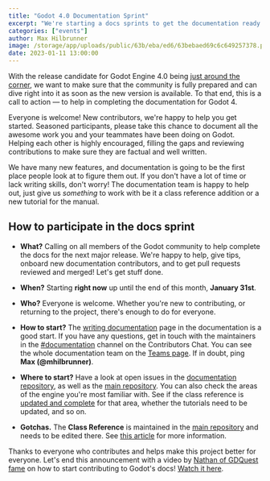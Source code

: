 ```yaml
---
title: "Godot 4.0 Documentation Sprint"
excerpt: "We're starting a docs sprints to get the documentation ready for Godot Engine 4.0 release! Together, we can improve everyone's experience using the new version."
categories: ["events"]
author: Max Hilbrunner
image: /storage/app/uploads/public/63b/eba/ed6/63bebaed69c6c649257378.png
date: 2023-01-11 13:00:00
---
```


With the release candidate for Godot Engine 4.0 being [just around the corner](/article/release-management-4-0-and-beyond), we want to make sure that the community is fully prepared and can dive right into it as soon as the new version is available. To that end, this is a call to action — to help in completing the documentation for Godot 4.

Everyone is welcome! New contributors, we're happy to help you get started. Seasoned participants, please take this chance to document all the awesome work you and your teammates have been doing on Godot. Helping each other is highly encouraged, filling the gaps and reviewing contributions to make sure they are factual and well written.

We have many new features, and documentation is going to be the first place people look at to figure them out. If you don't have a lot of time or lack writing skills, don't worry! The documentation team is happy to help out, just give us _something_ to work with be it a class reference addition or a new tutorial for the manual.

## How to participate in the docs sprint

- **What?** Calling on all members of the Godot community to help complete the docs for the next major release. We're happy to help, give tips, onboard new documentation contributors, and to get pull requests reviewed and merged! Let's get stuff done.

- **When?** Starting **right now** up until the end of this month, **January 31st**.

- **Who?** Everyone is welcome. Whether you're new to contributing, or returning to the project, there's enough to do for everyone.

- **How to start?** The [writing documentation](https://docs.godotengine.org/en/latest/contributing/documentation/) page in the documentation is a good start. If you have any questions, get in touch with the maintainers in the [#documentation](https://chat.godotengine.org/channel/documentation) channel on the Contributors Chat. You can see the whole documentation team on the [Teams page](https://godotengine.org/teams#documentation). If in doubt, ping **Max (@mhilbrunner)**.

- **Where to start?** Have a look at open issues in the [documentation repository](https://github.com/godotengine/godot-docs/issues), as well as the [main repository](https://github.com/godotengine/godot/issues?q=is%3Aopen+is%3Aissue+label%3Adocumentation+milestone%3A4.0). You can also check the areas of the engine you're most familiar with. See if the class reference is [updated and complete](https://godotengine.github.io/doc-status/) for that area, whether the tutorials need to be updated, and so on.

- **Gotchas.** The **Class Reference** is maintained in the [main repository](https://github.com/godotengine/godot/tree/master/doc/classes) and needs to be edited there. See [this article](https://docs.godotengine.org/en/latest/contributing/documentation/updating_the_class_reference.html) for more information.

Thanks to everyone who contributes and helps make this project better for everyone. Let's end this announcement with a video by [Nathan of GDQuest fame](https://www.gdquest.com/) on how to start contributing to Godot's docs! [Watch it here](https://www.youtube.com/watch?v=5jeHXxeX-JY).
